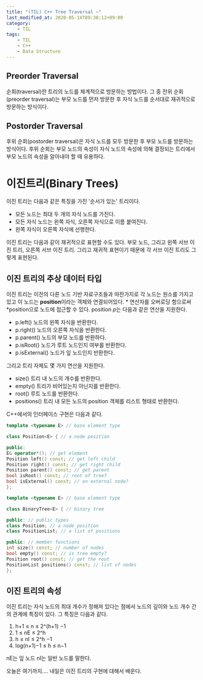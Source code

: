 ```yaml
---
title: "(TIL) C++ Tree Traversal ~"
last_modified_at: 2020-05-14T09:38:12+09:00
category: 
    - TIL
tags:
    - TIL
    - C++
    - Data Structure
---
```


## Preorder Traversal

순회(traversal)란 트리의 노드를 체계적으로 방문하는 방법이다. 그 중 전위 순회(preorder traversal)는 부모 노드를 먼저 방문한 후 자식 노드를 순서대로 재귀적으로 방문하는 방식이다.

## Postorder Traversal

후위 순회(postorder traversal)은 자식 노드를 모두 방문한 후 부모 노드를 방문하는 방식이다. 후위 순회는 부모 노드의 속성이 자식 노드의 속성에 의해 결정되는 트리에서 부모 노드의 속성을 알아내야 할 때 유용하다.

# 이진트리(Binary Trees)

이진 트리는 다음과 같은 특징을 가진 '순서가 있는' 트리이다.

- 모든 노드는 최대 두 개의 자식 노드를 가진다.
- 모든 자식 노드는 왼쪽 자식, 오른쪽 자식으로 이름 붙여진다.
- 왼쪽 자식이 오른쪽 자식에 선행한다.

이진 트리는 다음과 같이 재귀적으로 표현할 수도 있다. 부모 노드, 그리고 왼쪽 서브 이진 트리, 오른쪽 서브 이진 트리. 그리고 재귀적 표현이기 때문에 각 서브 이진 트리도 그렇게 표현된다.

## 이진 트리의 추상 데이터 타입

이진 트리는 이전의 다른 노드 기반 자료구조들과 마찬가지로 각 노드는 원소를 가지고 있고 이 노드는 **position**이라는 객체와 연결되어있다. \* 연산자를 오버로딩 함으로써 \*position으로 노드에 접근할 수 있다. position *p*는 다음과 같은 연산을 지원한다.

- p.left() 노드의 왼쪽 자식을 반환한다.
- p.right() 노드의 오른쪽 자식을 반환한다.
- p.parent() 노드의 부모 노드를 반환하다.
- p.isRoot() 노드가 루트 노드인지 여부를 반환한다.
- p.isExternal() 노드가 잎 노드인지 반환한다.
  
그리고 트리 자체도 몇 가지 연산을 지원한다.

- size() 트리 내 노드의 개수를 반환한다.
- empty() 트리가 비어있는지 아닌지를 반환한다.
- root() 루트 노드를 반환한다.
- positions() 트리 내 모든 노드의 position 객체를 리스트 형태로 반환한다.

C++에서의 인터페이스 구현은 다음과 같다.

```c++
template <typename E> // base element type

class Position<E> { // a node position

public:
E& operator*(); // get element
Position left() const; // get left child
Position right() const; // get right child
Position parent() const; // get parent
bool isRoot() const; // root of tree?
bool isExternal() const; // an external node?
};

template <typename E> // base element type

class BinaryTree<E> { // binary tree

public: // public types
class Position; // a node position
class PositionList; // a list of positions

public: // member functions
int size() const; // number of nodes
bool empty() const; // is tree empty?
Position root() const; // get the root
PositionList positions() const; // list of nodes
};
```

## 이진 트리의 속성

이진 트리는 자식 노드의 최대 개수가 정해져 있다는 점에서 노드의 깊이와 노드 개수 간의 관계에 특징이 있다. 그 특징은 다음과 같다.

1. h+1 ≤ n ≤ 2^(h+1) −1
2. 1 ≤ nE ≤ 2^h
3. h ≤ nI ≤ 2^h −1
4. log(n+1)−1 ≤ h ≤ n−1

nE는 잎 노드 nI는 일반 노드를 말한다.

오늘은 여기까지.... 내일은 이진 트리의 구현에 대해서 배운다.